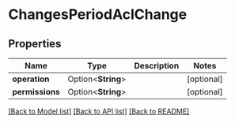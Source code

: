 # ChangesPeriodAclChange

## Properties

Name | Type | Description | Notes
------------ | ------------- | ------------- | -------------
**operation** | Option<**String**> |  | [optional]
**permissions** | Option<**String**> |  | [optional]

[[Back to Model list]](../README.md#documentation-for-models) [[Back to API list]](../README.md#documentation-for-api-endpoints) [[Back to README]](../README.md)
